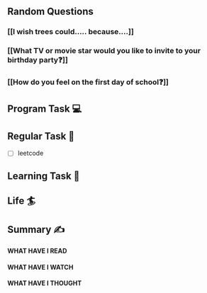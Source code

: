 ## Random Questions
### [[I wish trees could….. because….]]

### [[What TV or movie star would you like to invite to your birthday party❓]]

### [[How do you feel on the first day of school❓]]



## Program Task  💻

## Regular Task  🤡
- [ ] leetcode

## Learning Task 🎯

## Life 🏄

## Summary ✍
####  WHAT HAVE I READ

#### WHAT HAVE I WATCH

#### WHAT HAVE I THOUGHT
